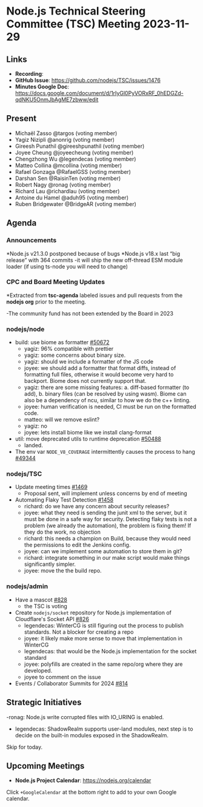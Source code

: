 # Node.js Technical Steering Committee (TSC) Meeting 2023-11-29

## Links

* **Recording**:
* **GitHub Issue**: <https://github.com/nodejs/TSC/issues/1476>
* **Minutes Google Doc**: <https://docs.google.com/document/d/1rIyGl0PyVORxRF_0hEDGZd-qdNKU5OnmJbAgME7zbww/edit>

## Present

* Michaël Zasso @targos (voting member)
* Yagiz Nizipli @anonrig (voting member)
* Gireesh Punathil @gireeshpunathil (voting member)
* Joyee Cheung @joyeecheung (voting member)
* Chengzhong Wu @legendecas (voting member)
* Matteo Collina @mcollina (voting member)
* Rafael Gonzaga @RafaelGSS (voting member)
* Darshan Sen @RaisinTen (voting member)
* Robert Nagy @ronag (voting member)
* Richard Lau @richardlau (voting member)
* Antoine du Hamel @aduh95 (voting member)
* Ruben Bridgewater @BridgeAR (voting member)

## Agenda

### Announcements

\*Node.js v21.3.0 postponed because of bugs
\*Node.js v18.x last “big release” with 364 commits
-it will ship the new off-thread ESM module loader (if using ts-node you will need to change)

### CPC and Board Meeting Updates

\*Extracted from **tsc-agenda** labeled issues and pull requests from the **nodejs org** prior to the meeting.

-The community fund has not been extended by the Board in 2023

### nodejs/node

* build: use biome as formatter [#50672](https://github.com/nodejs/node/pull/50672)
  * yagiz: 96% compatible with prettier
  * yagiz: some concerns about binary size.
  * yagiz: should we include a formatter of the JS code
  * joyee: we should add a formatter that format diffs, instead of formatting full files, otherwise it would become very hard to backport. Biome does not currently support that.
  * yagiz: there are some missing features: a. diff-based formatter (to add), b. binary files (can be resolved by using wasm). Biome can also be a dependency of ncu, similar to how we do the c++ linting.
  * joyee: human verification is needed, CI must be run on the formatted code.
  * matteo: will we remove eslint?
  * yagiz: no
  * joyee: lets install biome like we install clang-format
* util: move deprecated utils to runtime deprecation [#50488](https://github.com/nodejs/node/pull/50488)
  * landed.
* The env var `NODE_V8_COVERAGE` intermittently causes the process to hang [#49344](https://github.com/nodejs/node/issues/49344)

### nodejs/TSC

* Update meeting times [#1469](https://github.com/nodejs/TSC/issues/1469)
  * Proposal sent, will implement unless concerns by end of meeting
* Automating Flaky Test Detection [#1458](https://github.com/nodejs/TSC/issues/1458)
  * richard: do we have any concern about security releases?
  * joyee: what they need is sending the junit xml to the server, but it must be done in a safe way for security. Detecting flaky tests is not a problem (we already the automation), the problem is fixing them! If they do the work, no objection
  * richard: this needs a champion on Build, because they would need the permissions to edit the Jenkins config.
  * joyee: can we implement some automation to store them in git?
  * richard: integrate something in our make script would make things significantly simpler.
  * joyee: move the the build repo.

### nodejs/admin

* Have a mascot [#828](https://github.com/nodejs/admin/issues/828)
  * the TSC is voting
* Create `nodejs/socket` repository for Node.js implementation of Cloudflare's Socket API [#826](https://github.com/nodejs/admin/issues/826)
  * legendecas: WinterCG is still figuring out the process to publish standards. Not a blocker for creating a repo
  * joyee: it likely make more sense to move that implementation in WinterCG
  * legendecas: that would be the Node.js implementation for the socket standard
  * joyee: polyfills are created in the same repo/org where they are developed.
  * joyee to comment on the issue
* Events / Collaborator Summits for 2024 [#814](https://github.com/nodejs/admin/issues/814)

## Strategic Initiatives

-ronag: Node.js write corrupted files with IO\_URING is enabled.

* legendecas: ShadowRealm supports user-land modules, next step is to decide on the built-in modules exposed in the ShadowRealm.

Skip for today.

## Upcoming Meetings

* **Node.js Project Calendar**: <https://nodejs.org/calendar>

Click `+GoogleCalendar` at the bottom right to add to your own Google calendar.
